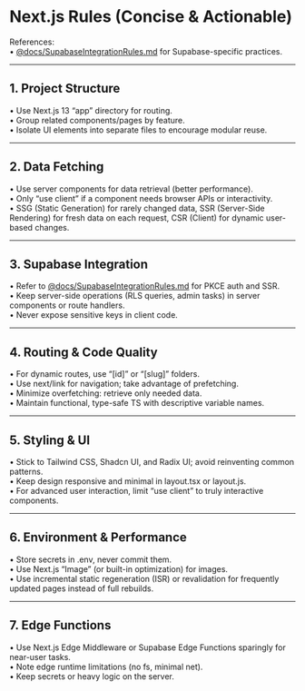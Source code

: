 # Next.js Rules (Concise & Actionable)

References:  
• [@docs/SupabaseIntegrationRules.md](#) for Supabase-specific practices.

---

## 1. Project Structure
• Use Next.js 13 “app” directory for routing.  
• Group related components/pages by feature.  
• Isolate UI elements into separate files to encourage modular reuse.

---

## 2. Data Fetching
• Use server components for data retrieval (better performance).  
• Only “use client” if a component needs browser APIs or interactivity.  
• SSG (Static Generation) for rarely changed data, SSR (Server-Side Rendering) for fresh data on each request, CSR (Client) for dynamic user-based changes.

---

## 3. Supabase Integration
• Refer to [@docs/SupabaseIntegrationRules.md](#) for PKCE auth and SSR.  
• Keep server-side operations (RLS queries, admin tasks) in server components or route handlers.  
• Never expose sensitive keys in client code.

---

## 4. Routing & Code Quality
• For dynamic routes, use “[id]” or “[slug]” folders.  
• Use next/link for navigation; take advantage of prefetching.  
• Minimize overfetching: retrieve only needed data.  
• Maintain functional, type-safe TS with descriptive variable names.

---

## 5. Styling & UI
• Stick to Tailwind CSS, Shadcn UI, and Radix UI; avoid reinventing common patterns.  
• Keep design responsive and minimal in layout.tsx or layout.js.  
• For advanced user interaction, limit “use client” to truly interactive components.

---

## 6. Environment & Performance
• Store secrets in .env, never commit them.  
• Use Next.js “Image” (or built-in optimization) for images.  
• Use incremental static regeneration (ISR) or revalidation for frequently updated pages instead of full rebuilds.

---

## 7. Edge Functions
• Use Next.js Edge Middleware or Supabase Edge Functions sparingly for near-user tasks.  
• Note edge runtime limitations (no fs, minimal net).  
• Keep secrets or heavy logic on the server.

